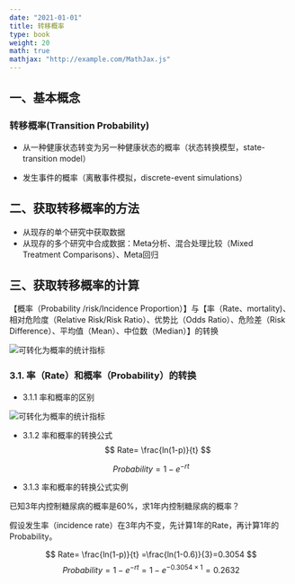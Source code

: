 ```yaml
---
date: "2021-01-01"
title: 转移概率
type: book
weight: 20
math: true
mathjax: "http://example.com/MathJax.js"
---
```

## 一、基本概念

### 转移概率(Transition Probability)
- 从一种健康状态转变为另一种健康状态的概率（状态转换模型，state-transition model）

- 发生事件的概率（离散事件模拟，discrete-event simulations）

## 二、获取转移概率的方法
- 从现存的单个研究中获取数据
- 从现存的多个研究中合成数据：Meta分析、混合处理比较（Mixed Treatment Comparisons）、Meta回归

## 三、获取转移概率的计算

【概率（Probability /risk/Incidence Proportion）】与【率（Rate、mortality)、相对危险度（Relative Risk/Risk Ratio）、优势比（Odds Ratio）、危险差（Risk Difference）、平均值（Mean）、中位数（Median）】的转换




<img src="/courses/probability/tansition-probability_files/figure-html/1-1.jpg" alt="可转化为概率的统计指标">

### 3.1. 率（Rate）和概率（Probability）的转换


- 3.1.1 率和概率的区别
<img src="/courses/probability/tansition-probability_files/figure-html/1-2.jpg" alt="可转化为概率的统计指标">

- 3.1.2 率和概率的转换公式
$$
Rate=  \frac{ln(1-p)}{t}  
$$

$$
Probability=1-e^{-rt}
$$
- 3.1.3 率和概率的转换公式实例

已知3年内控制糖尿病的概率是60%，求1年内控制糖尿病的概率？

假设发生率（incidence rate）在3年内不变，先计算1年的Rate，再计算1年的Probability。

$$
Rate= \frac{ln(1-p)}{t} =\frac{ln(1-0.6)}{3}=0.3054
$$
$$
Probability=1-e^{-rt} =1-e^{-0.3054×1}=0.2632
$$



